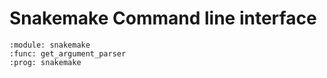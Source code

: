 # Snakemake Command line interface

```{argparse}
:module: snakemake
:func: get_argument_parser
:prog: snakemake
```
